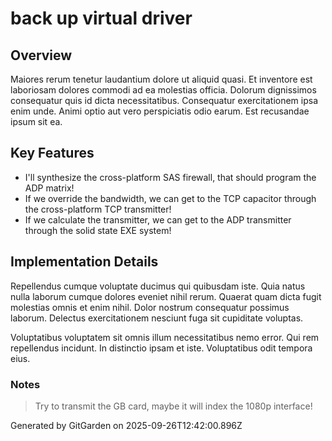 # back up virtual driver

## Overview
Maiores rerum tenetur laudantium dolore ut aliquid quasi. Et inventore est laboriosam dolores commodi ad ea molestias officia. Dolorum dignissimos consequatur quis id dicta necessitatibus. Consequatur exercitationem ipsa enim unde. Animi optio aut vero perspiciatis odio earum. Est recusandae ipsum sit ea.

## Key Features
- I'll synthesize the cross-platform SAS firewall, that should program the ADP matrix!
- If we override the bandwidth, we can get to the TCP capacitor through the cross-platform TCP transmitter!
- If we calculate the transmitter, we can get to the ADP transmitter through the solid state EXE system!

## Implementation Details
Repellendus cumque voluptate ducimus qui quibusdam iste. Quia natus nulla laborum cumque dolores eveniet nihil rerum. Quaerat quam dicta fugit molestias omnis et enim nihil. Dolor nostrum consequatur possimus laborum. Delectus exercitationem nesciunt fuga sit cupiditate voluptas.
 Voluptatibus voluptatem sit omnis illum necessitatibus nemo error. Qui rem repellendus incidunt. In distinctio ipsam et iste. Voluptatibus odit tempora eius.

### Notes
> Try to transmit the GB card, maybe it will index the 1080p interface!

Generated by GitGarden on 2025-09-26T12:42:00.896Z
